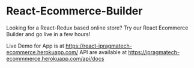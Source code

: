 # React-Ecommerce-Builder
Looking for a React-Redux based online store? Try our React Ecommerce Builder and go live in a few hours!

Live Demo for App is at https://react-ipragmatech-ecommerce.herokuapp.com/
API are available at https://ipragmatech-ecommmerce.herokuapp.com/api/docs
